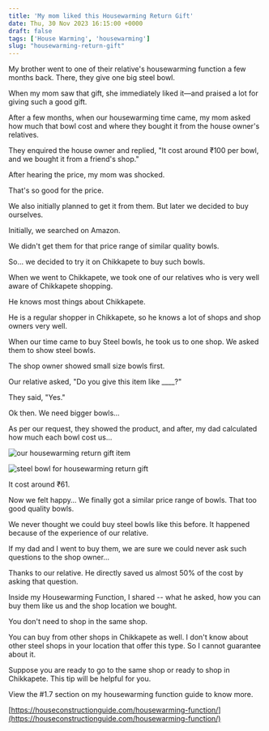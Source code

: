 ```yaml
---
title: 'My mom liked this Housewarming Return Gift'
date: Thu, 30 Nov 2023 16:15:00 +0000
draft: false
tags: ['House Warming', 'housewarming']
slug: "housewarming-return-gift"
---
```


My brother went to one of their relative's housewarming function a few months back. There, they give one big steel bowl.

When my mom saw that gift, she immediately liked it—and praised a lot for giving such a good gift.

After a few months, when our housewarming time came, my mom asked how much that bowl cost and where they bought it from the house owner's relatives.

They enquired the house owner and replied, "It cost around ₹100 per bowl, and we bought it from a friend's shop."

After hearing the price, my mom was shocked.

That's so good for the price.

We also initially planned to get it from them. But later we decided to buy ourselves.

Initially, we searched on Amazon.

We didn't get them for that price range of similar quality bowls.

So… we decided to try it on Chikkapete to buy such bowls.

When we went to Chikkapete, we took one of our relatives who is very well aware of Chikkapete shopping.

He knows most things about Chikkapete.

He is a regular shopper in Chikkapete, so he knows a lot of shops and shop owners very well.

When our time came to buy Steel bowls, he took us to one shop. We asked them to show steel bowls.

The shop owner showed small size bowls first.

Our relative asked, "Do you give this item like \_\_\_\_?"

They said, "Yes."

Ok then. We need bigger bowls…

As per our request, they showed the product, and after, my dad calculated how much each bowl cost us…

![our housewarming return gift item](/housewarming-return-gift/images/our-housewarming-return-gift-item.jpg "our housewarming return gift item")

![steel bowl for housewarming return gift](/housewarming-return-gift/images/steel-bowl-for-housewarming-return-gift.jpg "steel bowl for housewarming return gift")

It cost around ₹61.

Now we felt happy… We finally got a similar price range of bowls. That too good quality bowls.

We never thought we could buy steel bowls like this before. It happened because of the experience of our relative.

If my dad and I went to buy them, we are sure we could never ask such questions to the shop owner…

Thanks to our relative. He directly saved us almost 50% of the cost by asking that question.

Inside my Housewarming Function, I shared -- what he asked, how you can buy them like us and the shop location we bought.

You don't need to shop in the same shop.

You can buy from other shops in Chikkapete as well. I don't know about other steel shops in your location that offer this type. So I cannot guarantee about it.

Suppose you are ready to go to the same shop or ready to shop in Chikkapete. This tip will be helpful for you.

View the #1.7 section on my housewarming function guide to know more.

[https://houseconstructionguide.com/housewarming-function/](https://houseconstructionguide.com/housewarming-function/)